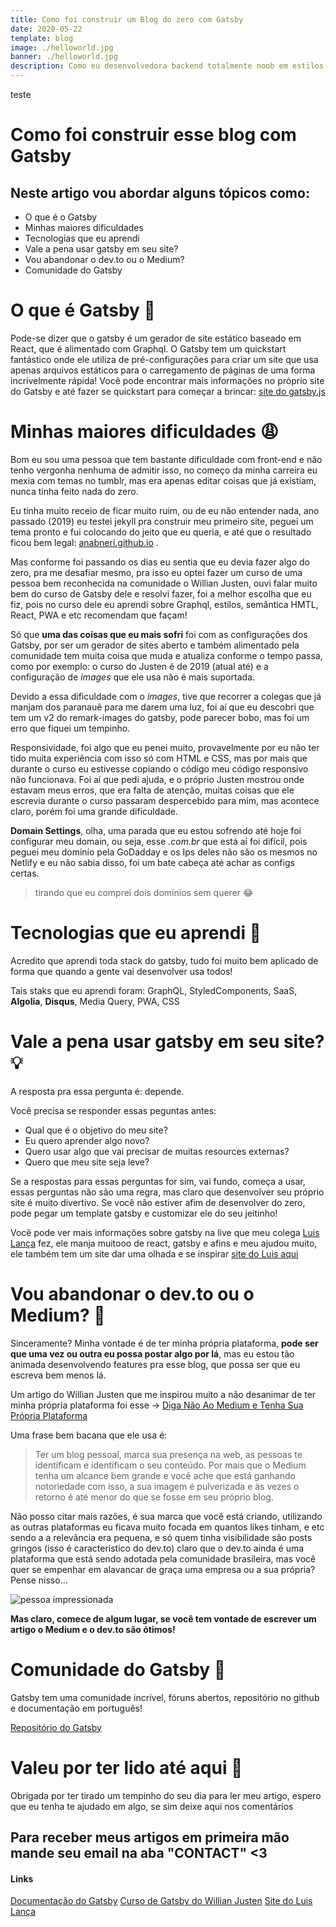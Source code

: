 ```yaml
---
title: Como foi construir um Blog do zero com Gatsby
date: 2020-05-22
template: blog
image: ./helloworld.jpg
banner: ./helloworld.jpg
description: Como eu desenvolvedora backend totalmente noob em estilos consegui construir um blog do zero. Vou contar aqui algumas experiências, desafios e o que eu mais aprendi.
---
```

teste

# Como foi construir esse blog com Gatsby

## Neste artigo vou abordar alguns tópicos como:

- O que é o Gatsby
- Minhas maiores dificuldades
- Tecnologias que eu aprendi
- Vale a pena usar gatsby em seu site?
- Vou abandonar o dev.to ou o Medium?
- Comunidade do Gatsby

# O que é Gatsby 🤔

Pode-se dizer que o gatsby é um gerador de site estático baseado em React, que é alimentado com Graphql. O Gatsby tem um quickstart fantástico onde ele utiliza de pré-configurações para criar um site que usa apenas arquivos estáticos para o carregamento de páginas de uma forma incrivelmente rápida!
Você pode encontrar mais informações no próprio site do Gatsby e até fazer se quickstart para começar a brincar: [site do gatsby.js](https://www.gatsbyjs.org/)

# Minhas maiores dificuldades 😩

Bom eu sou uma pessoa que tem bastante dificuldade com front-end e não tenho vergonha nenhuma de admitir isso, no começo da minha carreira eu mexia com temas no tumblr, mas era apenas editar coisas que já existiam, nunca tinha feito nada do zero.

Eu tinha muito receio de ficar muito ruim, ou de eu não entender nada, ano passado (2019) eu testei jekyll pra construir meu primeiro site, peguei um tema pronto e fui colocando do jeito que eu queria, e até que o resultado ficou bem legal: [anabneri.github.io](https://anabneri.github.io/) .

Mas conforme foi passando os dias eu sentia que eu devia fazer algo do zero, pra me desafiar mesmo, pra isso eu optei fazer um curso de uma pessoa bem reconhecida na comunidade o Willian Justen, ouvi falar muito bem do curso de Gatsby dele e resolvi fazer, foi a melhor escolha que eu fiz, pois no curso dele eu aprendi sobre Graphql, estilos, semântica HMTL, React, PWA e etc recomendam que façam!

Só que **uma das coisas que eu mais sofri** foi com as configurações dos Gatsby, por ser um gerador de sites aberto e também alimentado pela comunidade tem muita coisa que muda e atualiza conforme o tempo passa, como por exemplo: o curso do Justen é de 2019 (atual até) e a configuração de _images_ que ele usa não é mais suportada.

Devido a essa dificuldade com o _images_, tive que recorrer a colegas que já manjam dos paranauê para me darem uma luz, foi aí que eu descobri que tem um v2 do remark-images do gatsby, pode parecer bobo, mas foi um erro que fiquei um tempinho.

Responsividade, foi algo que eu penei muito, provavelmente por eu não ter tido muita experiência com isso só com HTML e CSS, mas por mais que durante o curso eu estivesse copiando o código meu código responsivo não funcionava. Foi aí que pedi ajuda, e o próprio Justen mostrou onde estavam meus erros, que era falta de atenção, muitas coisas que ele escrevia durante o curso passaram despercebido para mim, mas acontece claro, porém foi uma grande dificuldade.

**Domain Settings**, olha, uma parada que eu estou sofrendo até hoje foi configurar meu domain, ou seja, esse _.com.br_ que está aí foi difícil, pois peguei meu dominío pela GoDadday e os Ips deles não são os mesmos no Netlify e eu não sabia disso, foi um bate cabeça até achar as configs certas.

> tirando que eu comprei dois domínios sem querer 😂

# Tecnologias que eu aprendi 🦄

Acredito que aprendi toda stack do gatsby, tudo foi muito bem aplicado de forma que quando a gente vai desenvolver usa todos!

Tais staks que eu aprendi foram: GraphQL, StyledComponents, SaaS, **Algolia**, **Disqus**, Media Query, PWA, CSS

# Vale a pena usar gatsby em seu site? 💡

A resposta pra essa pergunta é: depende.

Você precisa se responder essas peguntas antes:

- Qual que é o objetivo do meu site?
- Eu quero aprender algo novo?
- Quero usar algo que vai precisar de muitas resources externas?
- Quero que meu site seja leve?

Se a respostas para essas perguntas for sim, vai fundo, começa a usar, essas perguntas não são uma regra, mas claro que desenvolver seu próprio site é muito divertivo. Se você não estiver afim de desenvolver do zero, pode pegar um template gatsby e customizar ele do seu jeitinho!

Você pode ver mais informações sobre gatsby na live que meu colega [Luis Lança](https://www.twitch.tv/luisslanca) fez, ele manja muitooo de react, gatsby e afins e meu ajudou muito, ele também tem um site dar uma olhada e se inspirar [site do Luis aqui](https://luislanca.com.br/)

# Vou abandonar o dev.to ou o Medium? 🤭

Sinceramente? Minha vontade é de ter minha própria plataforma, **pode ser que uma vez ou outra eu possa postar algo por lá**, mas eu estou tão animada desenvolvendo features pra esse blog, que possa ser que eu escreva bem menos lá.

Um artigo do Willian Justen que me inspirou muito a não desanimar de ter minha própria plataforma foi esse -> [Diga Não Ao Medium e Tenha Sua Própria Plataforma](https://willianjusten.com.br/diga-nao-ao-medium-tenha-sua-propria-plataforma)

Uma frase bem bacana que ele usa é:

> Ter um blog pessoal, marca sua presença na web, as pessoas te identificam e identificam o seu conteúdo. Por mais que o Medium tenha um alcance bem grande e você ache que está ganhando notoriedade com isso, a sua imagem é pulverizada e às vezes o retorno é até menor do que se fosse em seu próprio blog.

Não posso citar mais razões, é sua marca que você está criando, utilizando as outras plataformas eu ficava muito focada em quantos likes tinham, e etc sendo a a relevância era pequena, e só quem tinha visibilidade são posts gringos (isso é característico do dev.to) claro que o dev.to ainda é uma plataforma que está sendo adotada pela comunidade brasileira, mas você quer se empenhar em alavancar de graça uma empresa ou a sua própria? Pense nisso...

![pessoa impressionada](https://media.giphy.com/media/iNg9XvTGBI83S/giphy.gif)

**Mas claro, comece de algum lugar, se você tem vontade de escrever um artigo o Medium e o dev.to são ótimos!**

# Comunidade do Gatsby 🥰

Gatsby tem uma comunidade incrível, fóruns abertos, repositório no github e documentação em português!

[Repositório do Gatsby](https://github.com/gatsbyjs/gatsby)

# Valeu por ter lido até aqui 💜

Obrigada por ter tirado um tempinho do seu dia para ler meu artigo, espero que eu tenha te ajudado em algo, se sim deixe aqui nos comentários

## Para receber meus artigos em primeira mão mande seu email na aba "CONTACT" <3

#### Links

[Documentação do Gatsby](https://www.gatsbyjs.org/)
[Curso de Gatsby do Willian Justen](https://www.udemy.com/course/gatsby-crie-um-site-pwa-com-react-graphql-e-netlify-cms/)
[Site do Luis Lança](https://luislanca.com.br/)
